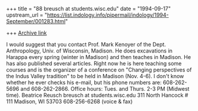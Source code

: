 +++
title = "88 breusch at students.wisc.edu"
date = "1994-09-17"
upstream_url = "https://list.indology.info/pipermail/indology/1994-September/001283.html"

+++
[Archive link](https://list.indology.info/pipermail/indology/1994-September/001283.html)

I would suggest that you contact Prof. Mark Kenoyer of the Dept.
Anthropology, Univ. of Wisconsin, Madison. He does excavations in Harappa
every spring (winter in Madison) and then teaches in Madison. He has also
published several articles. Right now he is here teaching some courses and
is the organizer of a conference on "Changing perspectives of the Indus
Valley tradition" to be held in Madison (Nov. 4-6).
I don't know whether he ever checks his e-mail, but his phone numbers are: 
608-262-5696 and 608-262-2866. Office hours: Tues. and Thurs. 2-3 PM
(Midwest time).
Beatrice Reusch
breusch at students.wisc.edu
311 North Hancock # 111
Madison, WI 53703
608-256-6268 (voice & fax)






